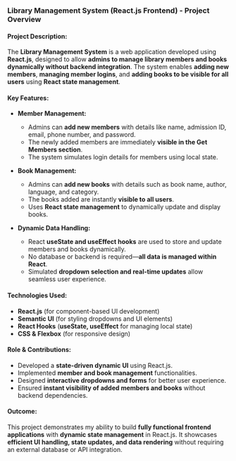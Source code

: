 ### **Library Management System (React.js Frontend) - Project Overview**  

#### **Project Description:**  
The **Library Management System** is a web application developed using **React.js**, designed to allow **admins to manage library members and books dynamically without backend integration**. The system enables **adding new members**, **managing member logins**, and **adding books to be visible for all users** using **React state management**.

#### **Key Features:**  
- **Member Management:**  
  - Admins can **add new members** with details like name, admission ID, email, phone number, and password.  
  - The newly added members are immediately **visible in the Get Members section**.  
  - The system simulates login details for members using local state.  

- **Book Management:**  
  - Admins can **add new books** with details such as book name, author, language, and category.  
  - The books added are instantly **visible to all users**.  
  - Uses **React state management** to dynamically update and display books.  

- **Dynamic Data Handling:**  
  - React **useState and useEffect hooks** are used to store and update members and books dynamically.  
  - No database or backend is required—**all data is managed within React**.  
  - Simulated **dropdown selection and real-time updates** allow seamless user experience.  

#### **Technologies Used:**  
- **React.js** (for component-based UI development)  
- **Semantic UI** (for styling dropdowns and UI elements)  
- **React Hooks** (**useState, useEffect** for managing local state)  
- **CSS & Flexbox** (for responsive design)  

#### **Role & Contributions:**  
- Developed a **state-driven dynamic UI** using React.js.  
- Implemented **member and book management** functionalities.  
- Designed **interactive dropdowns and forms** for better user experience.  
- Ensured **instant visibility of added members and books** without backend dependencies.  

#### **Outcome:**  
This project demonstrates my ability to build **fully functional frontend applications** with **dynamic state management** in React.js. It showcases **efficient UI handling, state updates, and data rendering** without requiring an external database or API integration.
